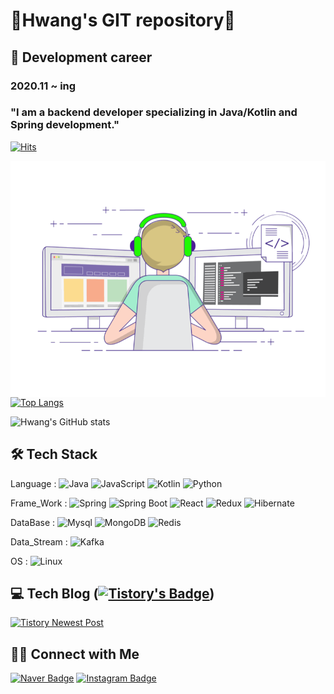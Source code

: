 # 👋Hwang's GIT repository👋</h1>

## 💼 Development career
### 2020.11 ~ ing
### "I am a backend developer specializing in Java/Kotlin and Spring development."

[![Hits](https://hits.seeyoufarm.com/api/count/incr/badge.svg?url=https%3A%2F%2Fgithub.com%2Fdlsdndia&count_bg=%23B8B8B8&title_bg=%23FF0000&icon=&icon_color=%239C9C9C&title=hits&edge_flat=false)](https://hits.seeyoufarm.com)

<img align="right" alt="GIF" src="https://raw.githubusercontent.com/devSouvik/devSouvik/master/gif3.gif" width="1000"/>




[![Top Langs](https://github-readme-stats.vercel.app/api/top-langs/?username=dlsdndia)](https://github.com/anuraghazra/github-readme-stats)  

![Hwang's GitHub stats](https://github-readme-stats.vercel.app/api?username=dlsdndia&show_icons=true&theme=radical)




## 🛠 Tech Stack
Language : ![Java](https://img.shields.io/badge/Java-007396?style=flat&logo=Java&logoColor=white)  ![JavaScript](https://img.shields.io/badge/JavaScript-F7DF1E?style=flat&logo=JavaScript&logoColor=white)  ![Kotlin](https://img.shields.io/badge/Kotlin-7F52FF?style=flat&logo=Kotlin&logoColor=white)   ![Python](https://img.shields.io/badge/Python-3776AB?style=flat&logo=Python&logoColor=white)   

Frame_Work : ![Spring](https://img.shields.io/badge/Spring-6DB33F?style=flat&logo=Spring&logoColor=white)  ![Spring Boot](https://img.shields.io/badge/Spring%20Boot-6DB33F?style=flat&logo=Spring%20Boot&logoColor=white)  ![React](https://img.shields.io/badge/React-61DAFB?style=flat&logo=React&logoColor=white)   ![Redux](https://img.shields.io/badge/Redux-764ABC?style=flat&logo=Redux&logoColor=white)    ![Hibernate](https://img.shields.io/badge/Hibernate-59666C?style=flat&logo=Hibernate&logoColor=white)    

DataBase : ![Mysql](https://img.shields.io/badge/MySql-4479A1?style=flat&logo=MySql&logoColor=white)    ![MongoDB](https://img.shields.io/badge/MongoDB-47A248?style=flat&logo=MongoDB&logoColor=white)    ![Redis](https://img.shields.io/badge/Redis-DC382D?style=flat&logo=Redis&logoColor=white)    

Data_Stream : ![Kafka](https://img.shields.io/badge/Kafka-231F20?style=flat&logo=Kafka&logoColor=white)    

OS : ![Linux](https://img.shields.io/badge/Linux-FCC624?style=flat&logo=Linux&logoColor=white)

## :computer: Tech Blog  ([![Tistory's Badge](https://github-readme-tistory-card.vercel.app/api/badge?name=dev-bucks.tistory.com&theme=dark)](https://dev-bucks.tistory.com/))

[![Tistory Newest Post](https://tistory-readme-stats.vercel.app/api?name=dev-bucks)](https://dev-bucks.tistory.com/)

## 🤝🏻 Connect with Me

[![Naver Badge](https://img.shields.io/badge/-dlsdndia@naver.com-03C75A?style=flat-roundedrectangle&logo=Naver&logoColor=white&link=mailto:dlsdndia@naver.com)](mailto:dlsdndia@naver.com)
[![Instagram Badge](https://img.shields.io/badge/-hwanginwoo_-E4405F?style=flat-roundedrectangle&logo=instagram&logoColor=white&link=https://www.instagram.com/hwanginwoo_/)](https://www.instagram.com/hwanginwoo_/)
